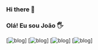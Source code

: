 ### Hi there 👋

### Olá! Eu sou João 🖐️


[![blog](https://img.shields.io/badge/HTML5-E34F26?style=for-the-badge&logo=html5&logoColor=white)]
[![blog](https://img.shields.io/badge/CSS3-1572B6?style=for-the-badge&logo=css3&logoColor=white)]
[![blog](https://img.shields.io/badge/JavaScript-F7DF1E?style=for-the-badge&logo=javascript&logoColor=black)]
[![blog](https://img.shields.io/badge/Node.js-43853D?style=for-the-badge&logo=node.js&logoColor=white)]
